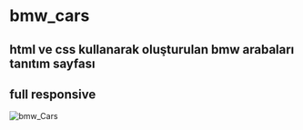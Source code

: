 # bmw_cars

## html ve css kullanarak oluşturulan bmw arabaları tanıtım sayfası
## full responsive
![bmw_Cars](https://github.com/user-attachments/assets/c1190ae0-e1b4-46a6-bd2d-16979bf61a2e)
